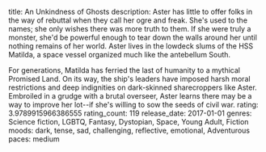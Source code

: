 title: An Unkindness of Ghosts
description: Aster has little to offer folks in the way of rebuttal when they call her ogre and freak. She's used to the names; she only wishes there was more truth to them. If she were truly a monster, she'd be powerful enough to tear down the walls around her until nothing remains of her world. Aster lives in the lowdeck slums of the HSS Matilda, a space vessel organized much like the antebellum South. 

For generations, Matilda has ferried the last of humanity to a mythical Promised Land. On its way, the ship's leaders have imposed harsh moral restrictions and deep indignities on dark-skinned sharecroppers like Aster. Embroiled in a grudge with a brutal overseer, Aster learns there may be a way to improve her lot--if she's willing to sow the seeds of civil war.
rating: 3.9789915966386555
rating_count: 119
release_date: 2017-01-01
genres: Science fiction, LGBTQ, Fantasy, Dystopian, Space, Young Adult, Fiction
moods: dark, tense, sad, challenging, reflective, emotional, Adventurous
paces: medium